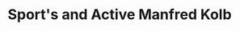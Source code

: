 ---
title: "Sport's and Active Manfred Kolb"
url: /feistritz-drau/sports-and-active-manfred-kolb/
shop: Fahrrad
---